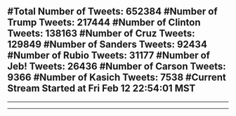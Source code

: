 #Total Number of Tweets: 652384 
#Number of Trump Tweets: 217444
#Number of Clinton Tweets: 138163
#Number of Cruz Tweets: 129849
#Number of Sanders Tweets: 92434
#Number of Rubio Tweets: 31177
#Number of Jeb! Tweets: 26436
#Number of Carson Tweets: 9366
#Number of Kasich Tweets: 7538
#Current Stream Started at Fri Feb 12 22:54:01 MST
---
---
---
